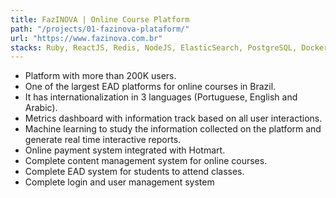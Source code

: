```yaml
---
title: FazINOVA | Online Course Platform
path: "/projects/01-fazinova-plataform/"
url: "https://www.fazinova.com.br"
stacks: Ruby, ReactJS, Redis, NodeJS, ElasticSearch, PostgreSQL, Docker, AWS
---
```


- Platform with more than 200K users.
- One of the largest EAD platforms for online courses in Brazil.
- It has internationalization in 3 languages (Portuguese, English and Arabic).
- Metrics dashboard with information track based on all user interactions.
- Machine learning to study the information collected on the platform and generate real time interactive reports.
- Online payment system integrated with Hotmart.
- Complete content management system for online courses.
- Complete EAD system for students to attend classes.
- Complete login and user management system
